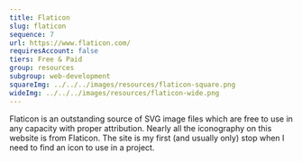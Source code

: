 ```yaml
---
title: Flaticon
slug: flaticon
sequence: 7
url: https://www.flaticon.com/
requiresAccount: false
tiers: Free & Paid
group: resources
subgroup: web-development
squareImg: ../../../images/resources/flaticon-square.png
wideImg: ../../../images/resources/flaticon-wide.png
---
```


Flaticon is an outstanding source of SVG image files which are free to use in any capacity with proper attribution.  Nearly all the iconography on this website is from Flaticon.  The site is my first (and usually only) stop when I need to find an icon to use in a project.